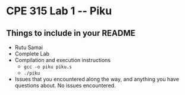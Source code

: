 # CPE 315 Lab 1 -- Piku

## Things to include in your README

* Rutu Samai
* Complete Lab
* Compilation and execution instructions
  * `gcc -o piku piku.s`
  * `./piku`
* Issues that you encountered along the way, and anything you have questions about.
  No issues encountered.

